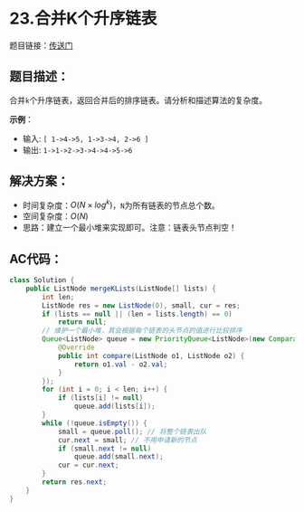 # 23.合并K个升序链表
题目链接：[传送门](https://leetcode-cn.com/problems/merge-k-sorted-lists/)

## 题目描述：
合并`k`个升序链表，返回合并后的排序链表。请分析和描述算法的复杂度。

**示例**：

- 输入:
`[
  1->4->5,
  1->3->4,
  2->6
]`
- 输出: `1->1->2->3->4->4->5->6`

## 解决方案：
- 时间复杂度：$O(N × log^k)$，`N`为所有链表的节点总个数。
- 空间复杂度：$O(N)$
- 思路：建立一个最小堆来实现即可。注意：链表头节点判空！

## AC代码：
```java
class Solution {
	public ListNode mergeKLists(ListNode[] lists) {
		int len;
		ListNode res = new ListNode(0), small, cur = res;
		if (lists == null || (len = lists.length) == 0)
			return null;
		// 维护一个最小堆，其会根据每个链表的头节点的值进行比较排序
		Queue<ListNode> queue = new PriorityQueue<ListNode>(new Comparator<ListNode>() {
			@Override
			public int compare(ListNode o1, ListNode o2) {
				return o1.val - o2.val;
			}
		});
		for (int i = 0; i < len; i++) {
			if (lists[i] != null)
				queue.add(lists[i]);
		}
		while (!queue.isEmpty()) {
			small = queue.poll(); // 将整个链表出队
			cur.next = small; // 不用申请新的节点
			if (small.next != null)
				queue.add(small.next);
			cur = cur.next;
		}
		return res.next;
	}
}
```
